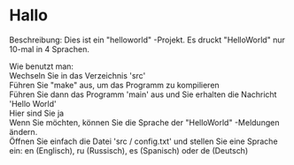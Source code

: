 # Hallo

Beschreibung: Dies ist ein "helloworld" -Projekt. Es druckt "HelloWorld" nur 10-mal in 4 Sprachen.

Wie benutzt man: <br> Wechseln Sie in das Verzeichnis 'src' <br> Führen Sie "make" aus, um das Programm zu kompilieren <br> Führen Sie dann das Programm 'main' aus und Sie erhalten die Nachricht 'Hello World' <br> Hier sind Sie ja <br> Wenn Sie möchten, können Sie die Sprache der "HelloWorld" -Meldungen ändern. <br> Öffnen Sie einfach die Datei 'src / config.txt' und stellen Sie eine Sprache ein: en (Englisch), ru (Russisch), es (Spanisch) oder de (Deutsch) <br>
